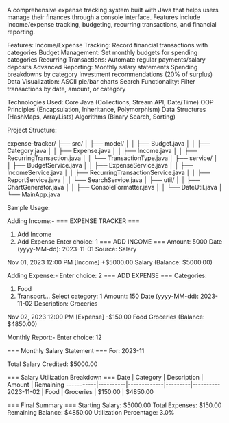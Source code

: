A comprehensive expense tracking system built with Java that helps users manage their finances through a console interface. Features include income/expense tracking, budgeting, recurring transactions, and financial reporting.

Features:
Income/Expense Tracking: Record financial transactions with categories
Budget Management: Set monthly budgets for spending categories
Recurring Transactions: Automate regular payments/salary deposits
Advanced Reporting:
       Monthly salary statements
       Spending breakdowns by category
       Investment recommendations (20% of surplus)
Data Visualization: ASCII pie/bar charts
Search Functionality: Filter transactions by date, amount, or category

Technologies Used:
Core Java (Collections, Stream API, Date/Time)
OOP Principles (Encapsulation, Inheritance, Polymorphism)
Data Structures (HashMaps, ArrayLists)
Algorithms (Binary Search, Sorting)

Project Structure:

expense-tracker/
       ├── src/
       │   ├── model/
       │   │   ├── Budget.java
       │   │   ├── Category.java
       │   │   ├── Expense.java
       │   │   ├── Income.java
       │   │   ├── RecurringTransaction.java
       │   │   └── TransactionType.java
       │   ├── service/
       │   │   ├── BudgetService.java
       │   │   ├── ExpenseService.java
       │   │   ├── IncomeService.java
       │   │   ├── RecurringTransactionService.java
       │   │   ├── ReportService.java
       │   │   └── SearchService.java
       │   ├── util/
       │   │   ├── ChartGenerator.java
       │   │   ├── ConsoleFormatter.java
       │   │   └── DateUtil.java
       │   └── MainApp.java


Sample Usage:

Adding Income:-
=== EXPENSE TRACKER ===
1. Add Income
2. Add Expense
Enter choice: 1
=== ADD INCOME ===
Amount: 5000
Date (yyyy-MM-dd): 2023-11-01
Source: Salary

Nov 01, 2023 12:00 PM [Income]    +$5000.00               Salary        (Balance: $5000.00)


Adding Expense:-
Enter choice: 2
=== ADD EXPENSE ===
Categories:
1. Food
2. Transport...
Select category: 1
Amount: 150
Date (yyyy-MM-dd): 2023-11-02
Description: Groceries

Nov 02, 2023 12:00 PM [Expense]   -$150.00    Food         Groceries      (Balance: $4850.00)


Monthly Report:-
Enter choice: 12

=== Monthly Salary Statement ===
For: 2023-11

Total Salary Credited: $5000.00

=== Salary Utilization Breakdown ===
Date       | Category | Description | Amount  | Remaining
-----------|----------|-------------|---------|----------
2023-11-02 | Food     | Groceries   | $150.00 | $4850.00

=== Final Summary ===
Starting Salary: $5000.00
Total Expenses: $150.00
Remaining Balance: $4850.00
Utilization Percentage: 3.0%
